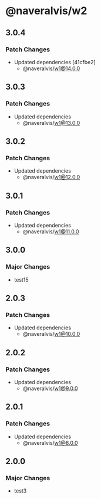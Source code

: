# @naveralvis/w2

## 3.0.4

### Patch Changes

- Updated dependencies [41cfbe2]
  - @naveralvis/w1@14.0.0

## 3.0.3

### Patch Changes

- Updated dependencies
  - @naveralvis/w1@13.0.0

## 3.0.2

### Patch Changes

- Updated dependencies
  - @naveralvis/w1@12.0.0

## 3.0.1

### Patch Changes

- Updated dependencies
  - @naveralvis/w1@11.0.0

## 3.0.0

### Major Changes

- test15

## 2.0.3

### Patch Changes

- Updated dependencies
  - @naveralvis/w1@10.0.0

## 2.0.2

### Patch Changes

- Updated dependencies
  - @naveralvis/w1@9.0.0

## 2.0.1

### Patch Changes

- Updated dependencies
  - @naveralvis/w1@8.0.0

## 2.0.0

### Major Changes

- test3

